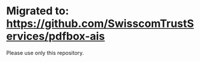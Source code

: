 # Migrated to: https://github.com/SwisscomTrustServices/pdfbox-ais
Please use only this repository.

